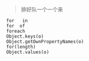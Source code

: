 > 排好队一个一个来

```
for   in
for  of
foreach
Object.keys(o)
Object.getOwnPropertyNames(o)
for(length)
Object.values(o)



```

